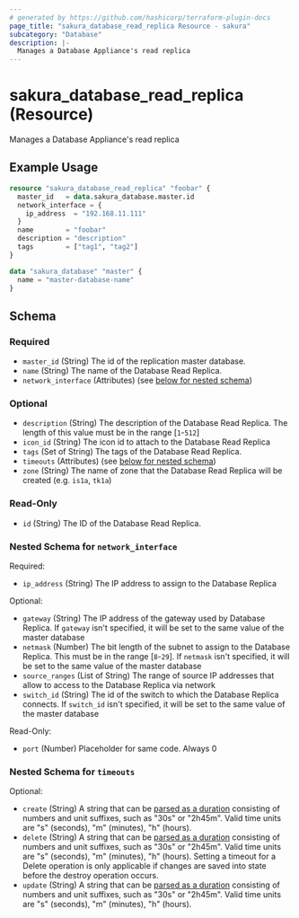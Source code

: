 ```yaml
---
# generated by https://github.com/hashicorp/terraform-plugin-docs
page_title: "sakura_database_read_replica Resource - sakura"
subcategory: "Database"
description: |-
  Manages a Database Appliance's read replica
---
```


# sakura_database_read_replica (Resource)

Manages a Database Appliance's read replica

## Example Usage

```terraform
resource "sakura_database_read_replica" "foobar" {
  master_id   = data.sakura_database.master.id
  network_interface = {
    ip_address  = "192.168.11.111"
  }
  name        = "foobar"
  description = "description"
  tags        = ["tag1", "tag2"]
}

data "sakura_database" "master" {
  name = "master-database-name"
}
```

<!-- schema generated by tfplugindocs -->
## Schema

### Required

- `master_id` (String) The id of the replication master database.
- `name` (String) The name of the Database Read Replica.
- `network_interface` (Attributes) (see [below for nested schema](#nestedatt--network_interface))

### Optional

- `description` (String) The description of the Database Read Replica. The length of this value must be in the range [`1`-`512`]
- `icon_id` (String) The icon id to attach to the Database Read Replica
- `tags` (Set of String) The tags of the Database Read Replica.
- `timeouts` (Attributes) (see [below for nested schema](#nestedatt--timeouts))
- `zone` (String) The name of zone that the Database Read Replica will be created (e.g. `is1a`, `tk1a`)

### Read-Only

- `id` (String) The ID of the Database Read Replica.

<a id="nestedatt--network_interface"></a>
### Nested Schema for `network_interface`

Required:

- `ip_address` (String) The IP address to assign to the Database Replica

Optional:

- `gateway` (String) The IP address of the gateway used by Database Replica. If `gateway` isn't specified, it will be set to the same value of the master database
- `netmask` (Number) The bit length of the subnet to assign to the Database Replica. This must be in the range [`8`-`29`]. If `netmask` isn't specified, it will be set to the same value of the master database
- `source_ranges` (List of String) The range of source IP addresses that allow to access to the Database Replica via network
- `switch_id` (String) The id of the switch to which the Database Replica connects. If `switch_id` isn't specified, it will be set to the same value of the master database

Read-Only:

- `port` (Number) Placeholder for same code. Always 0


<a id="nestedatt--timeouts"></a>
### Nested Schema for `timeouts`

Optional:

- `create` (String) A string that can be [parsed as a duration](https://pkg.go.dev/time#ParseDuration) consisting of numbers and unit suffixes, such as "30s" or "2h45m". Valid time units are "s" (seconds), "m" (minutes), "h" (hours).
- `delete` (String) A string that can be [parsed as a duration](https://pkg.go.dev/time#ParseDuration) consisting of numbers and unit suffixes, such as "30s" or "2h45m". Valid time units are "s" (seconds), "m" (minutes), "h" (hours). Setting a timeout for a Delete operation is only applicable if changes are saved into state before the destroy operation occurs.
- `update` (String) A string that can be [parsed as a duration](https://pkg.go.dev/time#ParseDuration) consisting of numbers and unit suffixes, such as "30s" or "2h45m". Valid time units are "s" (seconds), "m" (minutes), "h" (hours).

